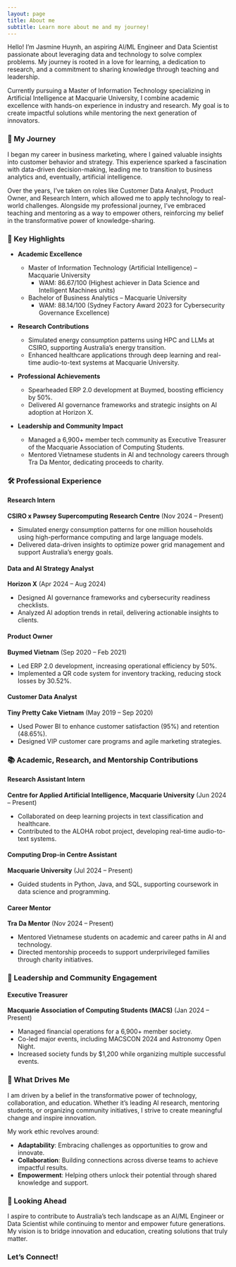 ```yaml
---
layout: page
title: About me
subtitle: Learn more about me and my journey!
---
```


Hello! I’m Jasmine Huynh, an aspiring AI/ML Engineer and Data Scientist passionate about leveraging data and technology to solve complex problems. My journey is rooted in a love for learning, a dedication to research, and a commitment to sharing knowledge through teaching and leadership.

Currently pursuing a Master of Information Technology specializing in Artificial Intelligence at Macquarie University, I combine academic excellence with hands-on experience in industry and research. My goal is to create impactful solutions while mentoring the next generation of innovators.

### 🚀 My Journey  

I began my career in business marketing, where I gained valuable insights into customer behavior and strategy. This experience sparked a fascination with data-driven decision-making, leading me to transition to business analytics and, eventually, artificial intelligence.  

Over the years, I’ve taken on roles like Customer Data Analyst, Product Owner, and Research Intern, which allowed me to apply technology to real-world challenges. Alongside my professional journey, I’ve embraced teaching and mentoring as a way to empower others, reinforcing my belief in the transformative power of knowledge-sharing.

### 🌟 Key Highlights  

- **Academic Excellence**  
  - Master of Information Technology (Artificial Intelligence) – Macquarie University  
    - WAM: 86.67/100 (Highest achiever in Data Science and Intelligent Machines units)  
  - Bachelor of Business Analytics – Macquarie University  
    - WAM: 88.14/100 (Sydney Factory Award 2023 for Cybersecurity Governance Excellence)  

- **Research Contributions**  
  - Simulated energy consumption patterns using HPC and LLMs at CSIRO, supporting Australia’s energy transition.  
  - Enhanced healthcare applications through deep learning and real-time audio-to-text systems at Macquarie University.  

- **Professional Achievements**  
  - Spearheaded ERP 2.0 development at Buymed, boosting efficiency by 50%.  
  - Delivered AI governance frameworks and strategic insights on AI adoption at Horizon X.  

- **Leadership and Community Impact**  
  - Managed a 6,900+ member tech community as Executive Treasurer of the Macquarie Association of Computing Students.  
  - Mentored Vietnamese students in AI and technology careers through Tra Da Mentor, dedicating proceeds to charity.  

### 🛠️ Professional Experience  

#### Research Intern  
**CSIRO x Pawsey Supercomputing Research Centre** (Nov 2024 – Present)  
- Simulated energy consumption patterns for one million households using high-performance computing and large language models.  
- Delivered data-driven insights to optimize power grid management and support Australia’s energy goals.

#### Data and AI Strategy Analyst  
**Horizon X** (Apr 2024 – Aug 2024)  
- Designed AI governance frameworks and cybersecurity readiness checklists.  
- Analyzed AI adoption trends in retail, delivering actionable insights to clients.  

#### Product Owner  
**Buymed Vietnam** (Sep 2020 – Feb 2021)  
- Led ERP 2.0 development, increasing operational efficiency by 50%.  
- Implemented a QR code system for inventory tracking, reducing stock losses by 30.52%.  

#### Customer Data Analyst  
**Tiny Pretty Cake Vietnam** (May 2019 – Sep 2020)  
- Used Power BI to enhance customer satisfaction (95%) and retention (48.65%).  
- Designed VIP customer care programs and agile marketing strategies.

### 📚 Academic, Research, and Mentorship Contributions  

#### Research Assistant Intern  
**Centre for Applied Artificial Intelligence, Macquarie University** (Jun 2024 – Present)  
- Collaborated on deep learning projects in text classification and healthcare.  
- Contributed to the ALOHA robot project, developing real-time audio-to-text systems.  

#### Computing Drop-in Centre Assistant  
**Macquarie University** (Jul 2024 – Present)  
- Guided students in Python, Java, and SQL, supporting coursework in data science and programming.  

#### Career Mentor  
**Tra Da Mentor** (Nov 2024 – Present)  
- Mentored Vietnamese students on academic and career paths in AI and technology.  
- Directed mentorship proceeds to support underprivileged families through charity initiatives.

### 🏅 Leadership and Community Engagement  

#### Executive Treasurer  
**Macquarie Association of Computing Students (MACS)** (Jan 2024 – Present)  
- Managed financial operations for a 6,900+ member society.  
- Co-led major events, including MACSCON 2024 and Astronomy Open Night.  
- Increased society funds by $1,200 while organizing multiple successful events.

### 🌱 What Drives Me  

I am driven by a belief in the transformative power of technology, collaboration, and education. Whether it’s leading AI research, mentoring students, or organizing community initiatives, I strive to create meaningful change and inspire innovation.  

My work ethic revolves around:  
- **Adaptability**: Embracing challenges as opportunities to grow and innovate.  
- **Collaboration**: Building connections across diverse teams to achieve impactful results.  
- **Empowerment**: Helping others unlock their potential through shared knowledge and support.  

### 🎯 Looking Ahead  

I aspire to contribute to Australia’s tech landscape as an AI/ML Engineer or Data Scientist while continuing to mentor and empower future generations. My vision is to bridge innovation and education, creating solutions that truly matter.

### Let’s Connect!   
